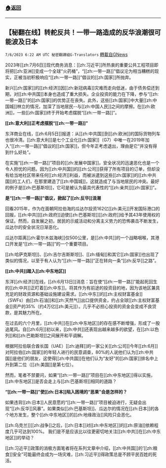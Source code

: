 ###  [:house:返回](README.md)
---


## 【秘翻在线】转舵反共！一带一路造成的反华浪潮很可能波及日本
`7/6/2023 6:22 AM UTC 秘密翻譯組G-Translators` [轉載自GNews](https://gnews.org/articles/1440953)

2023年[[zh:7月6日]]现代商务消息：[[zh:习近平]]所热衷的重要公共工程项目即将把[[zh:亚洲]]变成一个全球“火药桶”，“[[zh:一带一路]]”倡议沦为相当糟糕的现实，正被当初积极响应“[[zh:一带一路]]”倡议的[[zh:国家]]所抛弃。

新兴[[zh:国家]]的[[zh:经济]]因[[zh:新冠病毒]]灾难而走向低迷，由于债务偿还到期，对[[zh:中共国]]本身也造成了重大损失。企业投资的能力在下降，参与“[[zh:一带一路]]”的[[zh:国家]]的优势正在丧失。此外，这些[[zh:国家]]中大量[[zh:中国城]]林立的情况，加深了当地居民\--与[[zh:中国人民]]之间的摩擦。在[[zh:欧洲]]，一些[[zh:国家]]终于开始考虑摆脱“[[zh:一带一路]]”。

**[[zh:意大利]]正考虑摆脱“[[zh:一带一路]]”**

东洋商业在线，[[zh:6月5日]]报道：从[[zh:中共国]]到[[zh:欧洲]]的国际货物列车也很冷清。[[zh:意大利]]是七个工业化[[zh:国家]]（G7）中唯一在2019年加入“[[zh:一带一路]]”倡议的[[zh:国家]]，但今年正考虑退出，理由是它“并没有得到什么好处”。

在实施“[[zh:一带一路]]”项目的[[zh:发展中国家]]，安全状况的迅速恶化也是一个令人担忧的问题。因为[[zh:中共国]]的[[zh:公司]]获得了所有项目的订单，但却没有给当地社区带来任何[[zh:经济]]利益，而被派遣到这些[[zh:国家]]的[[zh:中共国]]的工人们，在那里建造了[[zh:中国城]]，这就造成了与当地居民的冲突。最好的例子是[[zh:巴基斯坦]]，它可是被认为最具代表性的“[[zh:亲共]][[zh:国家]]”。

**是“[[zh:一带一路]]”倡议，掀起了[[zh:反华]]浪潮**

回看2015年，作为在面朝阿拉伯海的瓜达尔投资162亿[[zh:美元]]开发国际港口的回报，[[zh:中共]][[zh:政府]]迫使[[zh:巴基斯坦]][[zh:政府]]给予其43年使用权的保证。然而，自发展之初，居民的示威活动和分离主义势力的恐怖袭击不断发生，瓜达尔的安全状况日渐恶化。

瓜达尔距离[[zh:霍尔木兹海峡]]仅500公里，是[[zh:中共]]的一个战略咽喉，其港口开发是“[[zh:一带一路]]”的一个重要项目。

[[zh:哈萨克斯坦]]、[[zh:吉尔吉斯斯坦]]、[[zh:缅甸]]和其它[[zh:国家]]也出现了类似的情况，以至于有人认为“[[zh:一带一路]]”正在转向一条“[[zh:反华]]之路”。

**[[zh:中共]]踏入[[zh:中东地区]]**

东洋[[zh:经济]]在线，[[zh:6月13日]]消息：旨在使“[[zh:一带一路]]”能起死回生的[[zh:中共]]正盯着[[zh:中东]]，将其作为有前途的投资目的地，因为该地区兼具充足的财政资源和基础设施建设需求。[[zh:中东]]的[[zh:主权财富基金]]（SWFs）由[[zh:石油]]和[[zh:天然气]]出口提供资金，约占全球[[zh:主权财富基金]]资产的35%（约4万亿[[zh:美元]]）。几乎不必担心投资的资金会变成不良贷款，是其魅力所在。

在过去的六个月里，[[zh:中共]]在[[zh:中东地区]]的存在感不断增强，形成了一股追尾风。自[[zh:6月]]初以来，[[zh:中共]]还表现出越来越多的欲望，在[[zh:以色列]]和[[zh:巴勒斯坦]]之间展开和平调解。

根据阿拉伯联合酋长国（UAE）[[zh:迪拜]]的一家公关[[zh:公司]]今年[[zh:6月]]对阿拉伯[[zh:国家]]的年轻人进行的民意调查，80%的人说他们认为[[zh:中共国]]是他们的朋友，这使得[[zh:中共国]]在他们认为“友好”的[[zh:国家]]排名中上升到第二位（[[zh:美国]]是第七位）。

然而，笔者不禁要问，如果“[[zh:一带一路]]”项目在[[zh:中东地区]]得以实施，[[zh:中东地区]]是否会走上与[[zh:巴基斯坦]]相同的道路？

**“[[zh:一带一路]]”使[[zh:日本]]陷入困境的“恶果”会是怎样的？**

如果违背[[zh:日本]]人民意愿的“[[zh:一带一路]]”项目被迫进行，无疑会出现“[[zh:反华]]风暴”。如果类似[[zh:巴基斯坦]]、瓜达尔的情况在[[zh:日本]]的各个地方发生，整个[[zh:中东地区]]的[[zh:地缘政治]]风险只会恶化。

[[zh:乌克兰]][[zh:战争]]之后，[[zh:日本]]对[[zh:中东地区]]的[[zh:原油]]依赖程度几乎可达到100%。 我们是不是应该比以往更密切地关注[[zh:中共]]在[[zh:中东地区]]的举动？

[[zh:习近平]]政策的消极方面笔者将在系列文章中介绍，[[zh:中共国]]的’[[zh:粮食]]安全”可能最终会成为一场灾难，[[zh:习近平]]得政策总是不顾平民百姓的死活。
